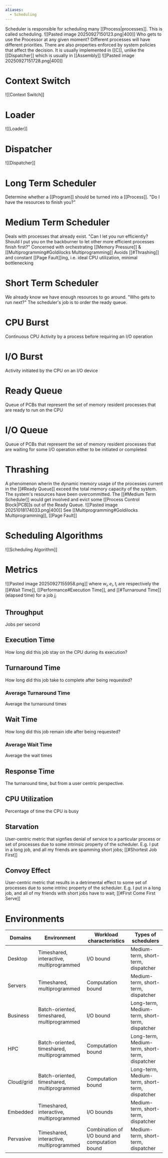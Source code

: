 ```yaml
---
aliases:
  - Scheduling
---
```

Scheduler is responsible for scheduling many [[Process|processes]]. This is called scheduling. 
![[Pasted image 20250927150123.png|400]]
Who gets to use the Processor at any given moment? Different processes will have different priorities. There are also properties enforced by system policies that affect the decision.
It is usually implemented in [[C]], unlike the [[Dispatcher]] which is usually in [[Assembly]]
![[Pasted image 20250927151728.png|400]]
# Context Switch
![[Context Switch]]
# Loader
![[Loader]]
# Dispatcher
![[Dispatcher]]
# Long Term Scheduler
Determine whether a [[Program]] should be turned into a [[Process]].
"Do I have the resources to finish you?"
# Medium Term Scheduler
Deals with processes that already exist.
"Can I let you run efficiently? Should I put you on the backburner to let other more efficient processes finish first?"
Concerned with orchestrating [[Memory Pressure]] & [[Multiprogramming#Goldilocks Multiprogramming]]
Avoids [[#Thrashing]] and constant [[Page Fault]]ing, i.e. ideal CPU utilization, minimal bottlenecking
# Short Term Scheduler
We already know we have enough resources to go around.
"Who gets to run next?"
The scheduler's job is to order the ready queue.

# CPU Burst
Continuous CPU Activity by a process before requiring an I/O operation
# I/O Burst 
Activity initiated by the CPU on an I/O device
# Ready Queue
Queue of PCBs that represent the set of memory resident processes that are ready to run on the CPU
# I/O Queue
Queue of PCBs that represent the set of memory resident processes that are waiting for some I/O operation either to be initiated or completed
# Thrashing
A phenomenon wherin the dynamic memory usage of the processes current in the [[#Ready Queue]] exceed the total memory capacity of the system. The system's resources have been overcommitted. The [[#Medium Term Scheduler]] would get involved and evict some [[Process Control Block|PCB]]s out of the Ready Queue. 
![[Pasted image 20251018174033.png|400]]
See [[Multiprogramming#Goldilocks Multiprogramming]], [[Page Fault]]

# Scheduling Algorithms
![[Scheduling Algorithm]]


# Metrics
![[Pasted image 20250927155958.png]]
where $w_{i}, e_{i}, t_{i}$ are respectively the [[#Wait Time]], [[Performance#Execution Time]], and [[#Turnaround Time]] (elapsed time) for a job $j_{i}$
## Throughput
Jobs per second
## Execution Time
How long did this job stay on the CPU during its execution?
## Turnaround Time
How long did this job take to complete after being requested?
### Average Turnaround Time
Average the turnaround times
## Wait Time
How long did this job remain idle after being requested?
### Average Wait Time
Average the wait times
## Response Time
The turnaround time, but from a user centric perspective.
## CPU Utilization
Percentage of time the CPU is busy
## Starvation
User-centric metric that signfies denial of service to a particular process or set of processes due to some intrinsic property of the scheduler.
E.g. I put in a long job, and all my friends are spamming short jobs; [[#Shortest Job First]]
## Convoy Effect
User-centric metric that results in a detrimental effect to some set of processes due to some intrinc property of the scheduler.
E.g. I put in a long job, and all of my friends with short jobs have to wait; [[#First Come First Serve]]

# Environments
| Domains    | Environment                                 | Workload characteristics                       | Types of schedulers                            |
| ---------- | ------------------------------------------- | ---------------------------------------------- | ---------------------------------------------- |
| Desktop    | Timeshared, interactive, multiprogrammed    | I/O bound                                      | Medium-term, short-term, dispatcher            |
| Servers    | Timeshared, multiprogrammed                 | Computation bound                              | Medium-term, short-term, dispatcher            |
| Business   | Batch-oriented, timeshared, multiprogrammed | I/O bound                                      | Long-term, Medium-term, short-term, dispatcher |
| HPC        | Batch-oriented, timeshared, multiprogrammed | Computation bound                              | Long-term, Medium-term, short-term, dispatcher |
| Cloud/grid | Batch-oriented, timeshared, multiprogrammed | Computation bound                              | Long-term, Medium-term, short-term, dispatcher |
| Embedded   | Timeshared, interactive, multiprogrammed    | I/O bounds                                     | Medium-term, short-term, dispatcher            |
| Pervasive  | Timeshared, interactive, multiprogrammed    | Combination of I/O bound and computation bound | Medium-term, short-term, dispatcher            |
